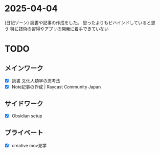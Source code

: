 # 2025-04-04

(日記ゾーン)
読書や記事の作成をした。
思ったよりもビハインドしていると思う
特に技術の習得やアプリの開発に着手できていない

# TODO

## メインワーク
- [x] 読書 文化人類学の思考法
- [x] Note記事の作成 | Raycast Community Japan

## サイドワーク
- [x] Obsidian setup

## プライベート
- [x] creative mov見学
